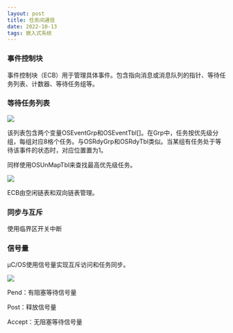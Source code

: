 ```yaml
---
layout: post
title: 任务间通信
date: 2022-10-13
tags: 嵌入式系统
---
```




### 事件控制块

事件控制块（ECB）用于管理具体事件。包含指向消息或消息队列的指针、等待任务列表、计数器、等待任务组等。

### 等待任务列表

![](https://newtank1.github.io/assets/images/QQ截图20221010143924.png)

该列表包含两个变量OSEventGrp和OSEventTbl[]。在Grp中，任务按优先级分组，每组对应8格个任务。与OSRdyGrp和OSRdyTbl类似。当某组有任务处于等待该事件的状态时，对应位置置为1。

同样使用OSUnMapTbl来查找最高优先级任务。

![](https://newtank1.github.io/assets/images/QQ截图20221012112018.png)

ECB由空闲链表和双向链表管理。

### 同步与互斥

使用临界区开关中断

### 信号量

μC/OS使用信号量实现互斥访问和任务同步。

![](https://newtank1.github.io/assets/images/QQ截图20221014154346.png)

Pend：有阻塞等待信号量

Post：释放信号量

Accept：无阻塞等待信号量